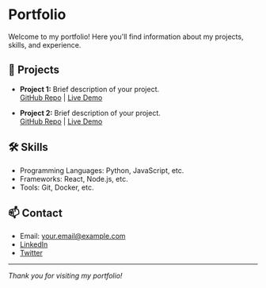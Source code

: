 # Portfolio

Welcome to my portfolio! Here you'll find information about my projects, skills, and experience.

## 🚀 Projects

- **Project 1:** Brief description of your project.  
    [GitHub Repo](#) | [Live Demo](#)

- **Project 2:** Brief description of your project.  
    [GitHub Repo](#) | [Live Demo](#)

## 🛠️ Skills

- Programming Languages: Python, JavaScript, etc.
- Frameworks: React, Node.js, etc.
- Tools: Git, Docker, etc.

## 📫 Contact

- Email: your.email@example.com
- [LinkedIn](#)
- [Twitter](#)

---

*Thank you for visiting my portfolio!*